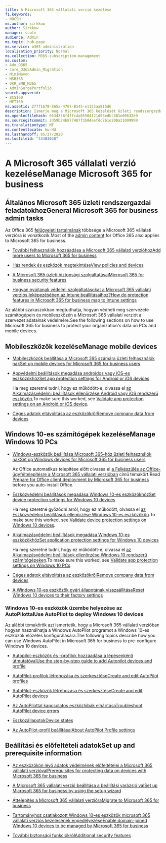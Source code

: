 ```yaml
---
title: A Microsoft 365 vállalati verzió kezelése
f1.keywords:
- NOCSH
ms.author: sirkkuw
author: Sirkkuw
manager: scotv
audience: Admin
ms.topic: hub-page
ms.service: o365-administration
localization_priority: Normal
ms.collection: M365-subscription-management
ms.custom:
- Adm_O365
- Core_O365Admin_Migration
- MiniMaven
- MSB365
- OKR_SMB_M365
- AdminSurgePortfolio
search.appverid:
- BCS160
- MET150
ms.assetid: 27ff1678-865a-4707-8145-e1155aa815d6
description: Ismerje meg a Microsoft 365 kezelését üzleti rendszergazdai feladatokhoz, mobileszközökhöz, Windows 10-es számítógépekhez és sok hasonló feladathoz.
ms.openlocfilehash: 0534356f4ffc4a05504121d96edbc381e00632e9
ms.sourcegitcommit: 2d59b24b877487f3b84aefdc7b1e200a21009999
ms.translationtype: MT
ms.contentlocale: hu-HU
ms.lasthandoff: 05/27/2020
ms.locfileid: "44403038"
---
```

# <a name="manage-microsoft-365-for-business"></a><span data-ttu-id="68511-103">A Microsoft 365 vállalati verzió kezelése</span><span class="sxs-lookup"><span data-stu-id="68511-103">Manage Microsoft 365 for business</span></span>

## <a name="general-microsoft-365-for-business-admin-tasks"></a><span data-ttu-id="68511-104">Általános Microsoft 365 üzleti rendszergazdai feladatokhoz</span><span class="sxs-lookup"><span data-stu-id="68511-104">General Microsoft 365 for business admin tasks</span></span>

<span data-ttu-id="68511-105">Az Office 365 [felügyeleti tartalmának](https://docs.microsoft.com/office365/admin/admin-home) többsége a Microsoft 365 vállalati verzióra is vonatkozik.</span><span class="sxs-lookup"><span data-stu-id="68511-105">Most of the [admin content](https://docs.microsoft.com/office365/admin/admin-home) for Office 365 also applies to Microsoft 365 for business.</span></span>

- [<span data-ttu-id="68511-106">További felhasználók hozzáadása a Microsoft 365 vállalati verzióhoz</span><span class="sxs-lookup"><span data-stu-id="68511-106">Add more users to Microsoft 365 for business</span></span>](add-users-m365b.md)
    
- [<span data-ttu-id="68511-107">Házirendek és eszközök megtekintése</span><span class="sxs-lookup"><span data-stu-id="68511-107">View policies and devices</span></span>](view-policies-and-devices.md)
    
- [<span data-ttu-id="68511-108">A Microsoft 365 üzleti biztonsági szolgáltatásai</span><span class="sxs-lookup"><span data-stu-id="68511-108">Microsoft 365 for business security features</span></span>](security-features.md)
    
- [<span data-ttu-id="68511-109">Hogyan nyújtanak védelmi szolgáltatásokat a Microsoft 365 vállalati verziós leképezésében az Intune beállításaihoz?</span><span class="sxs-lookup"><span data-stu-id="68511-109">How do protection features in Microsoft 365 for business map to Intune settings</span></span>](map-protection-features-to-intune-settings.md)
    
<span data-ttu-id="68511-110">Az alábbi szakaszokban megtudhatja, hogyan védheti meg szervezete számítógépein és mobileszközén a Microsoft 365 vállalati verziót a szervezet adatainak védelmére.</span><span class="sxs-lookup"><span data-stu-id="68511-110">See the following sections on how to use Microsoft 365 for business to protect your organization's data on PCs and mobile devices.</span></span>
  
## <a name="manage-mobile-devices"></a><span data-ttu-id="68511-111">Mobileszközök kezelése</span><span class="sxs-lookup"><span data-stu-id="68511-111">Manage mobile devices</span></span>

- [<span data-ttu-id="68511-112">Mobileszközök beállítása a Microsoft 365 számára üzleti felhasználók nak</span><span class="sxs-lookup"><span data-stu-id="68511-112">Set up mobile devices for Microsoft 365 for business users</span></span>](set-up-mobile-devices.md)
    
- [<span data-ttu-id="68511-113">Appvédelmi beállítások megadása androidos vagy iOS-es eszközökhöz</span><span class="sxs-lookup"><span data-stu-id="68511-113">Set app protection settings for Android or iOS devices</span></span>](app-protection-settings-for-android-and-ios.md)
    
    <span data-ttu-id="68511-114">Ha meg szeretné tudni, hogy ez működött-e, olvassa el [az Alkalmazásvédelmi beállítások ellenőrzése Android vagy iOS rendszerű eszközön.](validate-settings-on-android-or-ios.md)</span><span class="sxs-lookup"><span data-stu-id="68511-114">To make sure this worked, see [Validate app protection settings on an Android or iOS device](validate-settings-on-android-or-ios.md).</span></span> 
    
- [<span data-ttu-id="68511-115">Céges adatok eltávolítása az eszközökről</span><span class="sxs-lookup"><span data-stu-id="68511-115">Remove company data from devices</span></span>](remove-company-data.md)
    
## <a name="manage-windows-10-pcs"></a><span data-ttu-id="68511-116">Windows 10-es számítógépek kezelése</span><span class="sxs-lookup"><span data-stu-id="68511-116">Manage Windows 10 PCs</span></span>

- [<span data-ttu-id="68511-117">Windows-eszközök beállítása Microsoft 365-höz üzleti felhasználók nak</span><span class="sxs-lookup"><span data-stu-id="68511-117">Set up Windows devices for Microsoft 365 for business users</span></span>](set-up-windows-devices.md)

    <span data-ttu-id="68511-118">Az Office automatikus telepítése előtt olvassa el [a Felkészülés az Office-ügyféltelepítésre a Microsoft 365 vállalati verzióban](prepare-for-office-client-deployment.md) című témakört.</span><span class="sxs-lookup"><span data-stu-id="68511-118">Read [Prepare for Office client deployment by Microsoft 365 for business](prepare-for-office-client-deployment.md) before you auto-install Office.</span></span> 
    
- [<span data-ttu-id="68511-119">Eszközvédelmi beállítások megadása Windows 10-es eszközökhöz</span><span class="sxs-lookup"><span data-stu-id="68511-119">Set device protection settings for Windows 10 devices</span></span>](protection-settings-for-windows-10-pcs.md)
    
    <span data-ttu-id="68511-120">Ha meg szeretné győződni arról, hogy ez működött, olvassa el [az Eszközvédelmi beállítások ellenőrzése Windows 10-es eszközökön](validate-settings-on-windows-10-pcs.md).</span><span class="sxs-lookup"><span data-stu-id="68511-120">To make sure this worked, see [Validate device protection settings on Windows 10 devices](validate-settings-on-windows-10-pcs.md).</span></span> 
    
- [<span data-ttu-id="68511-121">Alkalmazásvédelmi beállítások megadása Windows 10-es eszközökhöz</span><span class="sxs-lookup"><span data-stu-id="68511-121">Set application protection settings for Windows 10 devices</span></span>](protection-settings-for-windows-10-devices.md)
    
    <span data-ttu-id="68511-122">Ha meg szeretné tudni, hogy ez működött-e, olvassa el [az Alkalmazásvédelmi beállítások ellenőrzése Windows 10 rendszerű számítógépeken](validate-protection-settings-on-windows-10-pcs.md).</span><span class="sxs-lookup"><span data-stu-id="68511-122">To make sure this worked, see [Validate app protection settings on Windows 10 PCs](validate-protection-settings-on-windows-10-pcs.md).</span></span> 
    
- [<span data-ttu-id="68511-123">Céges adatok eltávolítása az eszközökről</span><span class="sxs-lookup"><span data-stu-id="68511-123">Remove company data from devices</span></span>](remove-company-data.md)
    
- [<span data-ttu-id="68511-124">A Windows 10-es eszközök gyári állapotának visszaállítása</span><span class="sxs-lookup"><span data-stu-id="68511-124">Reset Windows 10 devices to their factory settings</span></span>](reset-devices-to-factory-settings.md)
    
### <a name="use-autopilot-to-deploy-windows-10-devices"></a><span data-ttu-id="68511-125">Windows 10-es eszközök üzembe helyezése az AutoPilottal</span><span class="sxs-lookup"><span data-stu-id="68511-125">Use AutoPilot to deploy Windows 10 devices</span></span>

<span data-ttu-id="68511-126">Az alábbi témakörök azt ismertetik, hogy a Microsoft 365 vállalati verzióban hogyan használhatja a Windows AutoPilot programot a Windows 10-es eszközök előzetes konfigurálására.</span><span class="sxs-lookup"><span data-stu-id="68511-126">The following topics describe how you can use Windows AutoPilot in Microsoft 365 for business to pre-configure Windows 10 devices.</span></span>
  
- [<span data-ttu-id="68511-127">Autopilot-eszközök és -profilok hozzáadása a lépésenkénti útmutatóval</span><span class="sxs-lookup"><span data-stu-id="68511-127">Use the step-by-step guide to add Autopilot devices and profile</span></span>](add-autopilot-devices-and-profile.md)
    
- [<span data-ttu-id="68511-128">AutoPilot-profilok létrehozása és szerkesztése</span><span class="sxs-lookup"><span data-stu-id="68511-128">Create and edit AutoPilot profiles</span></span>](create-and-edit-autopilot-profiles.md)
    
- [<span data-ttu-id="68511-129">AutoPilot-eszközök létrehozása és szerkesztése</span><span class="sxs-lookup"><span data-stu-id="68511-129">Create and edit AutoPilot devices</span></span>](create-and-edit-autopilot-devices.md)
    
- [<span data-ttu-id="68511-130">Az AutoPilottal kapcsolatos eszközhibák elhárítása</span><span class="sxs-lookup"><span data-stu-id="68511-130">Troubleshoot AutoPilot device errors</span></span>](troubleshoot-autopilot-errors.md)
    
- [<span data-ttu-id="68511-131">Eszközállapotok</span><span class="sxs-lookup"><span data-stu-id="68511-131">Device states</span></span>](device-states.md)
    
- [<span data-ttu-id="68511-132">Az AutoPilot-profil beállításai</span><span class="sxs-lookup"><span data-stu-id="68511-132">About AutoPilot Profile settings</span></span>](autopilot-profile-settings.md)
    
## <a name="set-up-and-prerequisite-information"></a><span data-ttu-id="68511-133">Beállítási és előfeltételi adatok</span><span class="sxs-lookup"><span data-stu-id="68511-133">Set up and prerequisite information</span></span>

- [<span data-ttu-id="68511-134">Az eszközökön lévő adatok védelmének előfeltételei a Microsoft 365 vállalati verzióval</span><span class="sxs-lookup"><span data-stu-id="68511-134">Prerequisites for protecting data on devices with Microsoft 365 for business</span></span>](pre-requisites-for-data-protection.md)
    
- [<span data-ttu-id="68511-135">A Microsoft 365 vállalati verzió beállítása a beállítási varázsló val</span><span class="sxs-lookup"><span data-stu-id="68511-135">Set up Microsoft 365 for business by using the setup wizard</span></span>](set-up.md)
    
- [<span data-ttu-id="68511-136">Áttelepítés a Microsoft 365 vállalati verzióra</span><span class="sxs-lookup"><span data-stu-id="68511-136">Migrate to Microsoft 365 for business</span></span>](migrate-to-microsoft-365-business.md)
    
- [<span data-ttu-id="68511-137">Tartományhoz csatlakozott Windows 10-es eszközök microsoft 365 vállalati verziós kezelésének engedélyezése</span><span class="sxs-lookup"><span data-stu-id="68511-137">Enable domain-joined Windows 10 devices to be managed by Microsoft 365 for business</span></span>](manage-windows-devices.md)
    
- [<span data-ttu-id="68511-138">További biztonsági funkciókról</span><span class="sxs-lookup"><span data-stu-id="68511-138">Additional security features</span></span>](security-features.md#additional-security-features)
